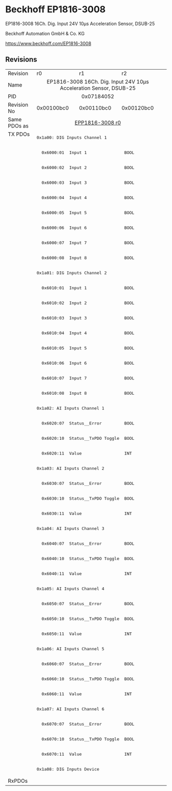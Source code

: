 # Beckhoff EP1816-3008

EP1816-3008 16Ch. Dig. Input  24V 10µs Acceleration Sensor, DSUB-25

Beckhoff Automation GmbH & Co. KG

https://www.beckhoff.com/EP1816-3008

## Revisions
<table>
<tr>
<td>Revision</td>
<td>r0</td>
<td>r1</td>
<td>r2</td>
</tr>
<tr>
<td>Name</td>
<td colspan=3 align="center">EP1816-3008 16Ch. Dig. Input  24V 10µs Acceleration Sensor, DSUB-25</td>
</tr>
<tr>
<td>PID</td>
<td colspan=3 align="center">0x07184052</td>
</tr>
<tr>
<td>Revision No</td>
<td>0x00100bc0</td>
<td>0x00110bc0</td>
<td>0x00120bc0</td>
</tr>
<tr>
<td>Same PDOs as</td>
<td colspan=3 align="center"><a href="EPP1816-3008.md">EPP1816-3008 r0</a></td>
</tr>
<tr>
<td rowspan=43 valign=top>TX PDOs</td>
<td colspan=3 align="left"><pre>0x1a00: DIG Inputs Channel 1</pre></td>
<td></td>
</tr>
<tr>
<td colspan=3 align="left"><pre>  0x6000:01  Input 1               BOOL</pre></td>
</tr>
<tr>
<td colspan=3 align="left"><pre>  0x6000:02  Input 2               BOOL</pre></td>
</tr>
<tr>
<td colspan=3 align="left"><pre>  0x6000:03  Input 3               BOOL</pre></td>
</tr>
<tr>
<td colspan=3 align="left"><pre>  0x6000:04  Input 4               BOOL</pre></td>
</tr>
<tr>
<td colspan=3 align="left"><pre>  0x6000:05  Input 5               BOOL</pre></td>
</tr>
<tr>
<td colspan=3 align="left"><pre>  0x6000:06  Input 6               BOOL</pre></td>
</tr>
<tr>
<td colspan=3 align="left"><pre>  0x6000:07  Input 7               BOOL</pre></td>
</tr>
<tr>
<td colspan=3 align="left"><pre>  0x6000:08  Input 8               BOOL</pre></td>
</tr>
<tr>
<td colspan=3 align="left"><pre>0x1a01: DIG Inputs Channel 2</pre></td>
</tr>
<tr>
<td colspan=3 align="left"><pre>  0x6010:01  Input 1               BOOL</pre></td>
</tr>
<tr>
<td colspan=3 align="left"><pre>  0x6010:02  Input 2               BOOL</pre></td>
</tr>
<tr>
<td colspan=3 align="left"><pre>  0x6010:03  Input 3               BOOL</pre></td>
</tr>
<tr>
<td colspan=3 align="left"><pre>  0x6010:04  Input 4               BOOL</pre></td>
</tr>
<tr>
<td colspan=3 align="left"><pre>  0x6010:05  Input 5               BOOL</pre></td>
</tr>
<tr>
<td colspan=3 align="left"><pre>  0x6010:06  Input 6               BOOL</pre></td>
</tr>
<tr>
<td colspan=3 align="left"><pre>  0x6010:07  Input 7               BOOL</pre></td>
</tr>
<tr>
<td colspan=3 align="left"><pre>  0x6010:08  Input 8               BOOL</pre></td>
</tr>
<tr>
<td colspan=3 align="left"><pre>0x1a02: AI Inputs Channel 1</pre></td>
</tr>
<tr>
<td colspan=3 align="left"><pre>  0x6020:07  Status__Error         BOOL</pre></td>
</tr>
<tr>
<td colspan=3 align="left"><pre>  0x6020:10  Status__TxPDO Toggle  BOOL</pre></td>
</tr>
<tr>
<td colspan=3 align="left"><pre>  0x6020:11  Value                 INT</pre></td>
</tr>
<tr>
<td colspan=3 align="left"><pre>0x1a03: AI Inputs Channel 2</pre></td>
</tr>
<tr>
<td colspan=3 align="left"><pre>  0x6030:07  Status__Error         BOOL</pre></td>
</tr>
<tr>
<td colspan=3 align="left"><pre>  0x6030:10  Status__TxPDO Toggle  BOOL</pre></td>
</tr>
<tr>
<td colspan=3 align="left"><pre>  0x6030:11  Value                 INT</pre></td>
</tr>
<tr>
<td colspan=3 align="left"><pre>0x1a04: AI Inputs Channel 3</pre></td>
</tr>
<tr>
<td colspan=3 align="left"><pre>  0x6040:07  Status__Error         BOOL</pre></td>
</tr>
<tr>
<td colspan=3 align="left"><pre>  0x6040:10  Status__TxPDO Toggle  BOOL</pre></td>
</tr>
<tr>
<td colspan=3 align="left"><pre>  0x6040:11  Value                 INT</pre></td>
</tr>
<tr>
<td colspan=3 align="left"><pre>0x1a05: AI Inputs Channel 4</pre></td>
</tr>
<tr>
<td colspan=3 align="left"><pre>  0x6050:07  Status__Error         BOOL</pre></td>
</tr>
<tr>
<td colspan=3 align="left"><pre>  0x6050:10  Status__TxPDO Toggle  BOOL</pre></td>
</tr>
<tr>
<td colspan=3 align="left"><pre>  0x6050:11  Value                 INT</pre></td>
</tr>
<tr>
<td colspan=3 align="left"><pre>0x1a06: AI Inputs Channel 5</pre></td>
</tr>
<tr>
<td colspan=3 align="left"><pre>  0x6060:07  Status__Error         BOOL</pre></td>
</tr>
<tr>
<td colspan=3 align="left"><pre>  0x6060:10  Status__TxPDO Toggle  BOOL</pre></td>
</tr>
<tr>
<td colspan=3 align="left"><pre>  0x6060:11  Value                 INT</pre></td>
</tr>
<tr>
<td colspan=3 align="left"><pre>0x1a07: AI Inputs Channel 6</pre></td>
</tr>
<tr>
<td colspan=3 align="left"><pre>  0x6070:07  Status__Error         BOOL</pre></td>
</tr>
<tr>
<td colspan=3 align="left"><pre>  0x6070:10  Status__TxPDO Toggle  BOOL</pre></td>
</tr>
<tr>
<td colspan=3 align="left"><pre>  0x6070:11  Value                 INT</pre></td>
</tr>
<tr>
<td colspan=3 align="left"><pre>0x1a08: DIG Inputs Device</pre></td>
</tr>
<tr>
<td>RxPDOs</td>
<td colspan=3 align="left"></td>
</tr>
</table>
